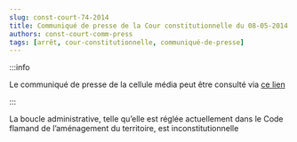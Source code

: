 ```yaml
---   
slug: const-court-74-2014
title: Communiqué de presse de la Cour constitutionnelle du 08-05-2014
authors: const-court-comm-press
tags: [arrêt, cour-constitutionnelle, communiqué-de-presse]
---
```


:::info

Le communiqué de presse de la cellule média peut être consulté via [ce lien](https://www.const-court.be/public/f/2014/2014-074f-info.pdf) 

:::

La boucle administrative, telle qu’elle est réglée actuellement dans le Code flamand de l’aménagement du territoire, est inconstitutionnelle
